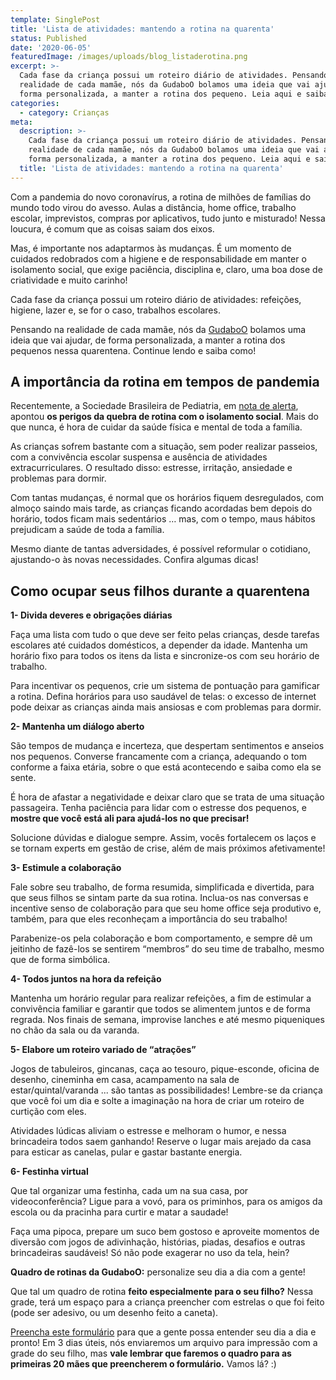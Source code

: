 ```yaml
---
template: SinglePost
title: 'Lista de atividades: mantendo a rotina na quarenta'
status: Published
date: '2020-06-05'
featuredImage: /images/uploads/blog_listaderotina.png
excerpt: >-
  Cada fase da criança possui um roteiro diário de atividades. Pensando na
  realidade de cada mamãe, nós da GudaboO bolamos uma ideia que vai ajudar, de
  forma personalizada, a manter a rotina dos pequeno. Leia aqui e saiba como!
categories:
  - category: Crianças
meta:
  description: >-
    Cada fase da criança possui um roteiro diário de atividades. Pensando na
    realidade de cada mamãe, nós da GudaboO bolamos uma ideia que vai ajudar, de
    forma personalizada, a manter a rotina dos pequeno. Leia aqui e saiba como!
  title: 'Lista de atividades: mantendo a rotina na quarenta'
---
```

Com a pandemia do novo coronavírus, a rotina de milhões de famílias do mundo todo virou do avesso. Aulas a distância, home office, trabalho escolar, imprevistos, compras por aplicativos, tudo junto e misturado! Nessa loucura, é comum que as coisas saiam dos eixos.

Mas, é importante nos adaptarmos às mudanças. É um momento de cuidados redobrados com a higiene e de responsabilidade em manter o isolamento social, que exige paciência, disciplina e, claro, uma boa dose de criatividade e muito carinho!

Cada fase da criança possui um roteiro diário de atividades: refeições, higiene, lazer e, se for o caso, trabalhos escolares. 

Pensando na realidade de cada mamãe, nós da [GudaboO](www.gudaboo.com.br) bolamos uma ideia que vai ajudar, de forma personalizada, a manter a rotina dos pequenos nessa quarentena. Continue lendo e saiba como!

## A importância da rotina em tempos de pandemia

Recentemente, a Sociedade Brasileira de Pediatria, em [nota de alerta](https://www.sbp.com.br/imprensa/detalhe/nid/sbp-divulga-nota-de-alerta-para-promocao-da-saude-mental-dos-pediatras-em-tempos-de-covid-19/), apontou **os perigos da quebra de rotina com o isolamento social**. Mais do que nunca, é hora de cuidar da saúde física e mental de toda a família.

As crianças sofrem bastante com a situação, sem poder realizar passeios, com a convivência escolar suspensa e ausência de atividades extracurriculares. O resultado disso: estresse, irritação, ansiedade e problemas para dormir. 

Com tantas mudanças, é normal que os horários fiquem desregulados, com almoço saindo mais tarde, as crianças ficando acordadas bem depois do horário, todos ficam mais sedentários … mas, com o tempo, maus hábitos prejudicam a saúde de toda a família. 

Mesmo diante de tantas adversidades, é possível reformular o cotidiano, ajustando-o às novas necessidades. Confira algumas dicas!

## Como ocupar seus filhos durante a quarentena

**1- Divida deveres e obrigações diárias**

Faça uma lista com tudo o que deve ser feito pelas crianças, desde tarefas escolares até cuidados domésticos, a depender da idade. Mantenha um horário fixo para todos os itens da lista e sincronize-os com seu horário de trabalho.

Para incentivar os pequenos, crie um sistema de pontuação para gamificar a rotina. Defina horários para uso saudável de telas: o excesso de internet pode deixar as crianças ainda mais ansiosas e com problemas para dormir.

**2- Mantenha um diálogo aberto**

São tempos de mudança e incerteza, que despertam sentimentos e anseios nos pequenos. Converse francamente com a criança, adequando o tom conforme a faixa etária, sobre o que está acontecendo e saiba como ela se sente.

É hora de afastar a negatividade e deixar claro que se trata de uma situação passageira. Tenha paciência para lidar com o estresse dos pequenos, e **mostre que você está ali para ajudá-los no que precisar!** 

Solucione dúvidas e dialogue sempre. Assim, vocês fortalecem os laços e se tornam experts em gestão de crise, além de mais próximos afetivamente!

**3- Estimule a colaboração**

Fale sobre seu trabalho, de forma resumida, simplificada e divertida, para que seus filhos se sintam parte da sua rotina. Inclua-os nas conversas e incentive senso de colaboração para que seu home office seja produtivo e, também, para que eles reconheçam a importância do seu trabalho!

Parabenize-os pela colaboração e bom comportamento, e sempre dê um jeitinho de fazê-los se sentirem “membros” do seu time de trabalho, mesmo que de forma simbólica.

**4- Todos juntos na hora da refeição**

Mantenha um horário regular para realizar refeições, a fim de estimular a convivência familiar e garantir que todos se alimentem juntos e de forma regrada. Nos finais de semana, improvise lanches e até mesmo piqueniques no chão da sala ou da varanda.

**5- Elabore um roteiro variado de “atrações”**

Jogos de tabuleiros, gincanas, caça ao tesouro, pique-esconde, oficina de desenho, cineminha em casa, acampamento na sala de estar/quintal/varanda ... são tantas as possibilidades! Lembre-se da criança que você foi um dia e solte a imaginação na hora de criar um roteiro de curtição com eles.

Atividades lúdicas aliviam o estresse e melhoram o humor, e nessa brincadeira todos saem ganhando! Reserve o lugar mais arejado da casa para esticar as canelas, pular e gastar bastante energia.

**6- Festinha virtual**

Que tal organizar uma festinha, cada um na sua casa, por videoconferência? Ligue para a vovó, para os priminhos, para os amigos da escola ou da pracinha para curtir e matar a saudade! 

Faça uma pipoca, prepare um suco bem gostoso e aproveite momentos de diversão com jogos de adivinhação, histórias, piadas, desafios e outras brincadeiras saudáveis! Só não pode exagerar no uso da tela, hein?

**Quadro de rotinas da GudaboO:** personalize seu dia a dia com a gente!

Que tal um quadro de rotina **feito especialmente para o seu filho?** Nessa grade, terá um espaço para a criança preencher com estrelas o que foi feito (pode ser adesivo, ou um desenho feito a caneta). 

[Preencha este formulário](https://share.hsforms.com/1q-oqQyQdQt2bnapYbulhrQ4btvr) para que a gente possa entender seu dia a dia e pronto! Em 3 dias úteis, nós enviaremos um arquivo para impressão com a grade do seu filho, mas **vale lembrar que faremos o quadro para as primeiras 20 mães que preencherem o formulário.** Vamos lá? :)
